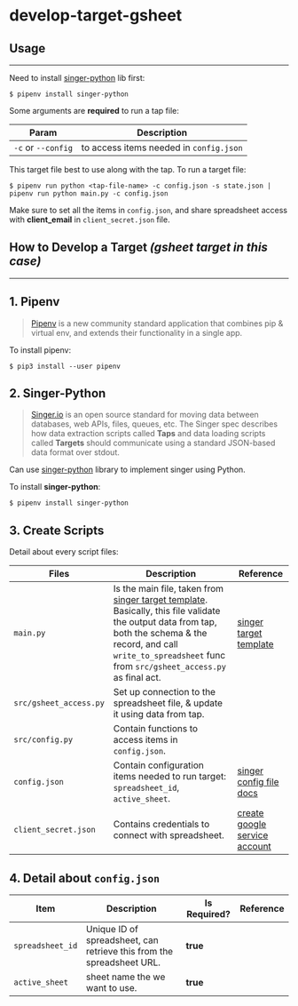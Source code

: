 # develop-target-gsheet

## Usage
---

Need to install [singer-python](https://github.com/singer-io/getting-started/blob/master/docs/RUNNING_AND_DEVELOPING.md#a-python-tap) lib first:

`$ pipenv install singer-python`

Some arguments are **required** to run a tap file:

| Param | Description |
| --- | --- |
| `-c` or `--config` | to access items needed in `config.json` |

This target file best to use along with the tap. To run a target file:

`$ pipenv run python <tap-file-name> -c config.json -s state.json | pipenv run python main.py -c config.json`

Make sure to set all the items in `config.json`, and share spreadsheet access with **client_email** in `client_secret.json` file.

## How to Develop a Target *(gsheet target in this case)*
---

## 1. Pipenv

> [Pipenv](https://docs.python-guide.org/dev/virtualenvs/) is a new community standard application that combines pip & virtual env, and extends their functionality in a single app.

To install pipenv:

`$ pip3 install --user pipenv`

## 2. Singer-Python

> [Singer.io](https://github.com/singer-io) is an open source standard for moving data between databases, web APIs, files, queues, etc. The Singer spec describes how data extraction scripts called **Taps** and data loading scripts called **Targets** should communicate using a standard JSON-based data format over stdout.

Can use [singer-python](https://github.com/singer-io/getting-started/blob/master/docs/RUNNING_AND_DEVELOPING.md#a-python-tap) library to implement singer using Python.

To install **singer-python**:

`$ pipenv install singer-python`

## 3. Create Scripts

Detail about every script files:

| Files | Description | Reference |
| --- | --- | --- |
| `main.py` |  Is the main file, taken from [singer target template](https://github.com/singer-io/singer-target-template). Basically, this file validate the output data from tap, both the schema & the record, and call `write_to_spreadsheet` func from `src/gsheet_access.py` as final act. | [singer target template](https://github.com/singer-io/singer-target-template) |
| `src/gsheet_access.py` | Set up connection to the spreadsheet file, & update it using data from tap. | |
| `src/config.py` | Contain functions to access items in `config.json`. | |
| `config.json` | Contain configuration items needed to run target: `spreadsheet_id`, `active_sheet`. | [singer config file docs](https://github.com/singer-io/getting-started/blob/master/docs/CONFIG_AND_STATE.md#config-file) |
| `client_secret.json` | Contains credentials to connect with spreadsheet. | [create google service account](https://support.google.com/a/answer/7378726?hl=en) |

## 4. Detail about `config.json`

| Item | Description | Is Required? | Reference |
| --- | --- | --- | --- |
| `spreadsheet_id` | Unique ID of spreadsheet, can retrieve this from the spreadsheet URL. | **true** | |
| `active_sheet` | sheet name the we want to use. | **true** | |